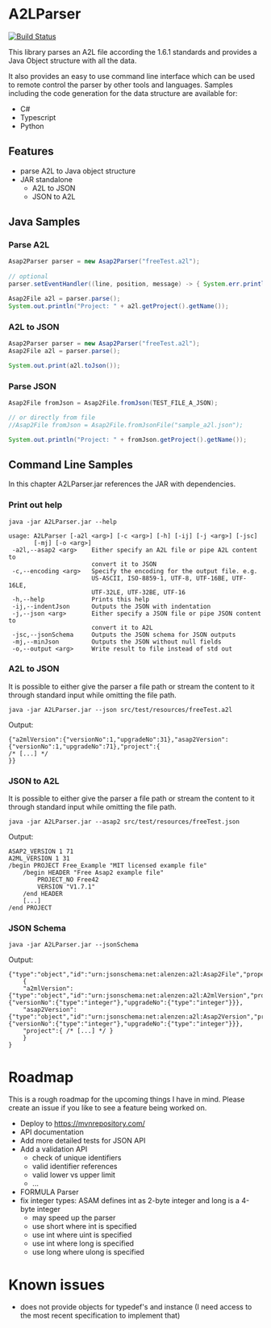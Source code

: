 # A2LParser

[![Build Status](https://travis-ci.com/Luncher91/A2LParser.svg?branch=master)](https://travis-ci.com/Luncher91/A2LParser)

This library parses an A2L file according the 1.6.1 standards and provides a Java Object structure with all the data.

It also provides an easy to use command line interface which can be used to remote control the parser by other tools and languages. Samples including the code generation for the data structure are available for:

* C#
* Typescript
* Python

## Features

* parse A2L to Java object structure
* JAR standalone
    * A2L to JSON
    * JSON to A2L

## Java Samples

### Parse A2L

```java
Asap2Parser parser = new Asap2Parser("freeTest.a2l");
		
// optional
parser.setEventHandler((line, position, message) -> { System.err.println("Line " + line + "@" + position + ": " + message); });

Asap2File a2l = parser.parse();
System.out.println("Project: " + a2l.getProject().getName());
```

### A2L to JSON

```java
Asap2Parser parser = new Asap2Parser("freeTest.a2l");
Asap2File a2l = parser.parse();

System.out.print(a2l.toJson());
```

### Parse JSON

```java
Asap2File fromJson = Asap2File.fromJson(TEST_FILE_A_JSON);

// or directly from file
//Asap2File fromJson = Asap2File.fromJsonFile("sample_a2l.json");

System.out.println("Project: " + fromJson.getProject().getName());
```

## Command Line Samples

In this chapter A2LParser.jar references the JAR with dependencies.

### Print out help

```console
java -jar A2LParser.jar --help
```

```console
usage: A2LParser [-a2l <arg>] [-c <arg>] [-h] [-ij] [-j <arg>] [-jsc]
       [-mj] [-o <arg>]
 -a2l,--asap2 <arg>    Either specify an A2L file or pipe A2L content to
                       convert it to JSON
 -c,--encoding <arg>   Specify the encoding for the output file. e.g.
                       US-ASCII, ISO-8859-1, UTF-8, UTF-16BE, UTF-16LE,
                       UTF-32LE, UTF-32BE, UTF-16
 -h,--help             Prints this help
 -ij,--indentJson      Outputs the JSON with indentation
 -j,--json <arg>       Either specify a JSON file or pipe JSON content to
                       convert it to A2L
 -jsc,--jsonSchema     Outputs the JSON schema for JSON outputs
 -mj,--minJson         Outputs the JSON without null fields
 -o,--output <arg>     Write result to file instead of std out
```

### A2L to JSON

It is possible to either give the parser a file path or stream the content to it through standard input while omitting the file path.

```console
java -jar A2LParser.jar --json src/test/resources/freeTest.a2l
```

Output:

```console
{"a2mlVersion":{"versionNo":1,"upgradeNo":31},"asap2Version":{"versionNo":1,"upgradeNo":71},"project":{
/* [...] */
}}
```

### JSON to A2L

It is possible to either give the parser a file path or stream the content to it through standard input while omitting the file path.

```console
java -jar A2LParser.jar --asap2 src/test/resources/freeTest.json
```

Output:

```console
ASAP2_VERSION 1 71
A2ML_VERSION 1 31
/begin PROJECT Free_Example "MIT licensed example file"
    /begin HEADER "Free Asap2 example file"
        PROJECT_NO Free42
        VERSION "V1.7.1"
    /end HEADER
    [...]
/end PROJECT
```

### JSON Schema

```console
java -jar A2LParser.jar --jsonSchema
```

Output:

```console
{"type":"object","id":"urn:jsonschema:net:alenzen:a2l:Asap2File","properties":
	{
	"a2mlVersion":{"type":"object","id":"urn:jsonschema:net:alenzen:a2l:A2mlVersion","properties":{"versionNo":{"type":"integer"},"upgradeNo":{"type":"integer"}}},
	"asap2Version":{"type":"object","id":"urn:jsonschema:net:alenzen:a2l:Asap2Version","properties":{"versionNo":{"type":"integer"},"upgradeNo":{"type":"integer"}}},
	"project":{ /* [...] */ }
	}
}
```

# Roadmap

This is a rough roadmap for the upcoming things I have in mind. Please create an issue if you like to see a feature being worked on.

* Deploy to https://mvnrepository.com/
* API documentation
* Add more detailed tests for JSON API
* Add a validation API
    * check of unique identifiers
    * valid identifier references
    * valid lower vs upper limit
    * ...
* FORMULA Parser
* fix integer types: ASAM defines int as 2-byte integer and long is a 4-byte integer
    * may speed up the parser
    * use short where int is specified
    * use int where uint is specified
    * use int where long is specified
    * use long where ulong is specified

# Known issues
* does not provide objects for typedef's and instance (I need access to the most recent specification to implement that)
